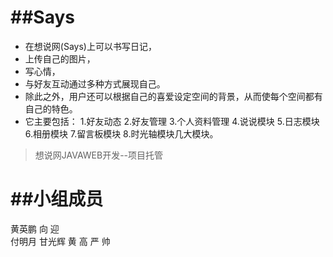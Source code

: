 ##Says
====
* 在想说网(Says)上可以书写日记，
* 上传自己的图片，
* 写心情，
* 与好友互动通过多种方式展现自己。
* 除此之外，用户还可以根据自己的喜爱设定空间的背景，从而使每个空间都有自己的特色。
* 它主要包括：
1.好友动态
2.好友管理
3.个人资料管理
4.说说模块
5.日志模块
6.相册模块
7.留言板模块
8.时光轴模块几大模块。
> 想说网JAVAWEB开发--项目托管

##小组成员
========
黄英鹏
向     迎  
付明月 
甘光辉
黄      高
严      帅

